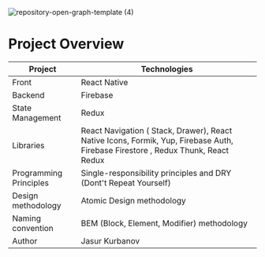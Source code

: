![repository-open-graph-template (4)](https://user-images.githubusercontent.com/41279178/98072191-490dee00-1e87-11eb-9bec-6ae0aebbc262.png)


# Project Overview

| Project                |  Technologies                                                                                                                        |
| -----------------------| ----------------------------------------------------------------------------------------------------------------------------------- |
| Front                  | React Native                                                                                                                        |
| Backend                | Firebase                                                                                                                            |
| State Management       | Redux                                                                                                                               |
| Libraries              | React Navigation ( Stack, Drawer), React Native Icons, Formik, Yup, Firebase Auth, Firebase Firestore , Redux Thunk, React Redux    |
| Programming Principles | Single-responsibility principles and DRY (Dont't Repeat Yourself)                                                                   |
| Design methodology     | Atomic Design methodology                                                                                                           |
| Naming convention      | BEM (Block, Element, Modifier) methodology                                                                                          |
| Author                 | Jasur Kurbanov                                                                                                                      |


